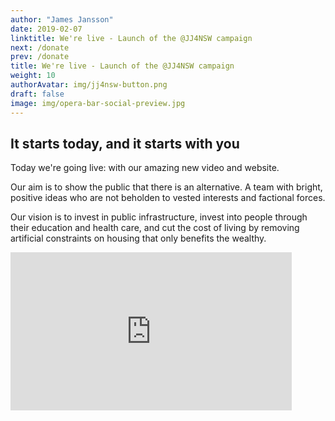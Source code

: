 ```yaml
---
author: "James Jansson"
date: 2019-02-07
linktitle: We're live - Launch of the @JJ4NSW campaign
next: /donate
prev: /donate
title: We're live - Launch of the @JJ4NSW campaign
weight: 10
authorAvatar: img/jj4nsw-button.png
draft: false
image: img/opera-bar-social-preview.jpg
---
```


## It starts today, and it starts with you

Today we're going live: with our amazing new video and website. 

Our aim is to show the public that there is an alternative. A team with bright, positive ideas who are not beholden to vested interests and factional forces. 

Our vision is to invest in public infrastructure, invest into people through their education and health care, and cut the cost of living by removing artificial constraints on housing that only benefits the wealthy. 

<iframe width="450px" height="253px" src="https://www.youtube.com/embed/INmoOv_n8lI?rel=0&amp;controls=1&amp;showinfo=0&amp;start=1" frameborder="0" allow="accelerometer; autoplay; encrypted-media; gyroscope; picture-in-picture" allowfullscreen onload="this.height=this.offsetWidth*0.5625; this.offsetWidthStored=this.offsetWidth;(function(self){setInterval(function(){if(self.offsetWidthStored!==self.offsetWidth){self.height=self.offsetWidth*0.5625;}}, 200)})(this);"></iframe>


